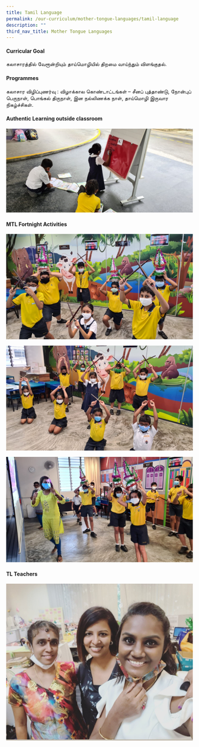 ```yaml
---
title: Tamil Language
permalink: /our-curriculum/mother-tongue-languages/tamil-language
description: ""
third_nav_title: Mother Tongue Languages
---
```

#### Curricular Goal
கலாசாரத்தில் வேரூன்றியும்  தாய்மொழியில் திறமை வாய்ந்தும்  விளங்குதல்.

#### Programmes
கலாசார விழிப்புணர்வு : விழாக்கால கொண்டாட்டங்கள் – சீனப் புத்தாண்டு, நோன்புப் பெருநாள், பொங்கல் திருநாள், இன நல்லிணக்க நாள், தாய்மொழி இருவார நிகழ்ச்சிகள்.

#### Authentic Learning outside classroom

![Authentic Learning outside classroom](/images/Authentic%20Learning%20outside%20classroom.jpg)

#### MTL Fortnight Activities

![MTL Fortnight Activities](/images/MTL%20Fortnight%20Activities_1.jpg)

![MTL Fortnight Activities](/images/MTL%20Fortnight%20Activities_2.jpg)

![MTL Fortnight Activities](/images/MTL%20Fortnight%20Activities_3.jpg)

#### TL Teachers

![Tamil Language Teachers](/images/TL%20Teachers.jpg)